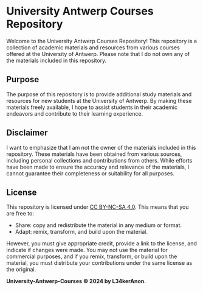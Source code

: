 # University Antwerp Courses Repository

Welcome to the University Antwerp Courses Repository! This repository is a collection of academic materials and resources from various courses offered at the University of Antwerp. Please note that I do not own any of the materials included in this repository.

## Purpose
The purpose of this repository is to provide additional study materials and resources for new students at the University of Antwerp. By making these materials freely available, I hope to assist students in their academic endeavors and contribute to their learning experience.

## Disclaimer
I want to emphasize that I am not the owner of the materials included in this repository. These materials have been obtained from various sources, including personal collections and contributions from others. While efforts have been made to ensure the accuracy and relevance of the materials, I cannot guarantee their completeness or suitability for all purposes.

## License
This repository is licensed under [CC BY-NC-SA 4.0](http://creativecommons.org/licenses/by-nc-sa/4.0/). This means that you are free to:

- Share: copy and redistribute the material in any medium or format.
- Adapt: remix, transform, and build upon the material.

However, you must give appropriate credit, provide a link to the license, and indicate if changes were made. You may not use the material for commercial purposes, and if you remix, transform, or build upon the material, you must distribute your contributions under the same license as the original.

**University-Antwerp-Courses © 2024 by L34kerAnon.**
